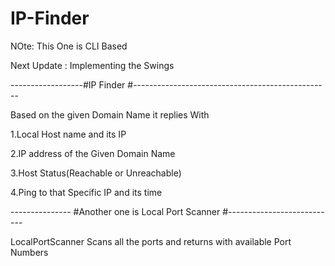 # IP-Finder
NOte: This One is CLI Based

Next Update : Implementing the Swings 

------------------#IP Finder #-------------------------------------------------

Based on the given Domain Name it replies With 

 1.Local Host name and its IP
 
 2.IP address of the Given Domain Name
 
 3.Host Status(Reachable or Unreachable)
 
 4.Ping to that Specific IP and its time
 
 
 
 
 --------------- #Another one is Local Port Scanner #---------------------------

LocalPortScanner Scans all the ports and returns with available Port Numbers 
 
 
